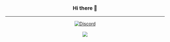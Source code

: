 <span align="center">

### Hi there 👋
  ---

  [![Discord](https://discord.c99.nl/widget/theme-1/333706254709030912.png)](https://discord.gg/FnnHGWpgk8)
    <br>
    <br>
![](https://komarev.com/ghpvc/?username=TheRealCrazyfuy)
</span>
